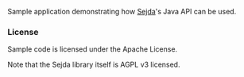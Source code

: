 Sample application demonstrating how [Sejda](http://www.sejda.org)'s Java API can be used.

### License

Sample code is licensed under the Apache License.

Note that the Sejda library itself is AGPL v3 licensed.
